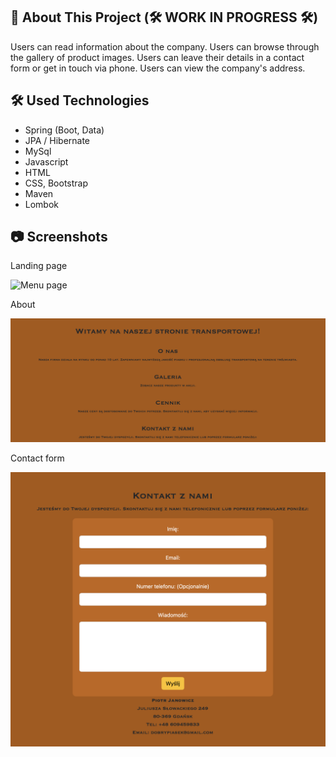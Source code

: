 ## :bookmark_tabs: About This Project (:hammer_and_wrench: WORK IN PROGRESS :hammer_and_wrench:)

Users can read information about the company.
Users can browse through the gallery of product images.
Users can leave their details in a contact form or get in touch via phone.
Users can view the company's address.

## :hammer_and_wrench: Used Technologies

* Spring (Boot, Data)
* JPA / Hibernate
* MySql
* Javascript
* HTML
* CSS, Bootstrap
* Maven
* Lombok

## :camera: Screenshots

Landing page      

![Menu page](src/main/resources/static/images/landing-page.png)

About    

![Checkout](src/main/resources/static/images/about.png)

Contact form    

![Login page](src/main/resources/static/images/form.png)

